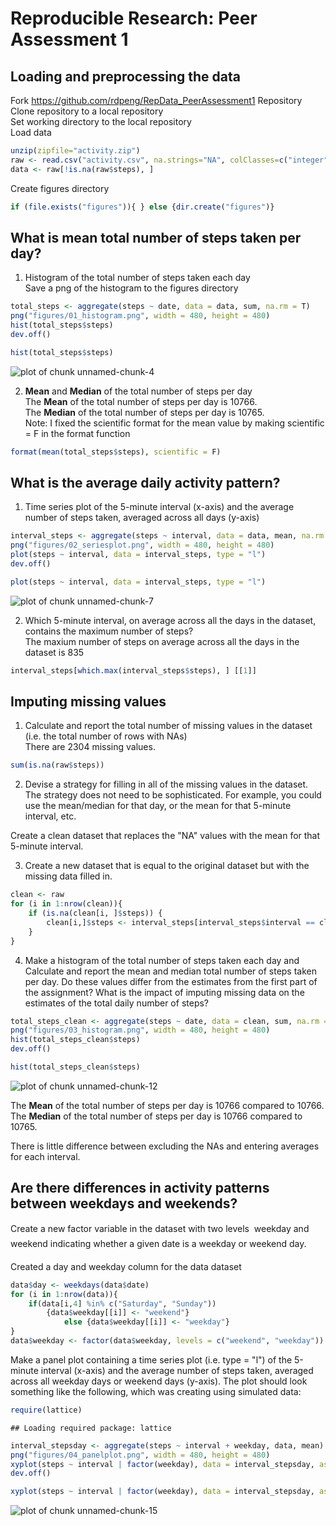 # Reproducible Research: Peer Assessment 1


## Loading and preprocessing the data
Fork <https://github.com/rdpeng/RepData_PeerAssessment1> Repository  
Clone repository to a local repository  
Set working directory to the local repository  
Load data  

```r
unzip(zipfile="activity.zip")
raw <- read.csv("activity.csv", na.strings="NA", colClasses=c("integer","Date","integer"))
data <- raw[!is.na(raw$steps), ]
```
Create figures directory  

```r
if (file.exists("figures")){ } else {dir.create("figures")}
```

## What is mean total number of steps taken per day?
1. Histogram of the total number of steps taken each day  
Save a png of the histogram to the figures directory  

```r
total_steps <- aggregate(steps ~ date, data = data, sum, na.rm = T)
png("figures/01_histogram.png", width = 480, height = 480)
hist(total_steps$steps)
dev.off()
```

```r
hist(total_steps$steps)
```

![plot of chunk unnamed-chunk-4](./PA1_template_files/figure-html/unnamed-chunk-4.png) 
  
2. **Mean** and **Median** of the total number of steps per day  
The **Mean** of the total number of steps per day is 10766.  
The **Median** of the total number of steps per day is 10765.  
Note: I fixed the scientific format for the mean value by making scientific = F in the format function  

```r
format(mean(total_steps$steps), scientific = F)
```

## What is the average daily activity pattern?
1. Time series plot of the 5-minute interval (x-axis) and the average number of steps taken, averaged across all days (y-axis)  

```r
interval_steps <- aggregate(steps ~ interval, data = data, mean, na.rm = T)
png("figures/02_seriesplot.png", width = 480, height = 480)
plot(steps ~ interval, data = interval_steps, type = "l")
dev.off()
```

```r
plot(steps ~ interval, data = interval_steps, type = "l")
```

![plot of chunk unnamed-chunk-7](./PA1_template_files/figure-html/unnamed-chunk-7.png) 

2. Which 5-minute interval, on average across all the days in the dataset, contains the maximum number of steps?  
The maxium number of steps on average across all the days in the dataset is 835  

```r
interval_steps[which.max(interval_steps$steps), ] [[1]]
```

## Imputing missing values
1. Calculate and report the total number of missing values in the dataset (i.e. the total number of rows with NAs)  
There are  2304 missing values.

```r
sum(is.na(raw$steps))
```

2. Devise a strategy for filling in all of the missing values in the dataset. The strategy does not need to be sophisticated. For example, you could use the mean/median for that day, or the mean for that 5-minute interval, etc.  

Create a clean dataset that replaces the "NA" values with the mean for that 5-minute interval.


3. Create a new dataset that is equal to the original dataset but with the missing data filled in.  


```r
clean <- raw
for (i in 1:nrow(clean)){
    if (is.na(clean[i, ]$steps)) {
        clean[i,]$steps <- interval_steps[interval_steps$interval == clean[i,]$interval,]$steps
    }
}
```

4. Make a histogram of the total number of steps taken each day and Calculate and report the mean and median total number of steps taken per day. Do these values differ from the estimates from the first part of the assignment? What is the impact of imputing missing data on the estimates of the total daily number of steps?  


```r
total_steps_clean <- aggregate(steps ~ date, data = clean, sum, na.rm = T)
png("figures/03_histogram.png", width = 480, height = 480)
hist(total_steps_clean$steps)
dev.off()
```

```r
hist(total_steps_clean$steps)
```

![plot of chunk unnamed-chunk-12](./PA1_template_files/figure-html/unnamed-chunk-12.png) 

The **Mean** of the total number of steps per day is 10766 compared to 10766.  
The **Median** of the total number of steps per day is 10766 compared to 10765.  

There is little difference between excluding the NAs and entering averages for each interval.

## Are there differences in activity patterns between weekdays and weekends?

Create a new factor variable in the dataset with two levels  weekday and weekend indicating whether a given date is a weekday or weekend day.  

Created a day and weekday column for the data dataset  

```r
data$day <- weekdays(data$date)
for (i in 1:nrow(data)){
    if(data[i,4] %in% c("Saturday", "Sunday"))
        {data$weekday[[i]] <- "weekend"}
            else {data$weekday[[i]] <- "weekday"}
}
data$weekday <- factor(data$weekday, levels = c("weekend", "weekday"))
```

Make a panel plot containing a time series plot (i.e. type = "l") of the 5-minute interval (x-axis) and the average number of steps taken, averaged across all weekday days or weekend days (y-axis). The plot should look something like the following, which was creating using simulated data:  

```r
require(lattice)
```

```
## Loading required package: lattice
```

```r
interval_stepsday <- aggregate(steps ~ interval + weekday, data, mean)
png("figures/04_panelplot.png", width = 480, height = 480)
xyplot(steps ~ interval | factor(weekday), data = interval_stepsday, aspect = 1/2, type = "l")
dev.off()
```

```r
xyplot(steps ~ interval | factor(weekday), data = interval_stepsday, aspect = 1/2, type = "l")
```

![plot of chunk unnamed-chunk-15](./PA1_template_files/figure-html/unnamed-chunk-15.png) 
